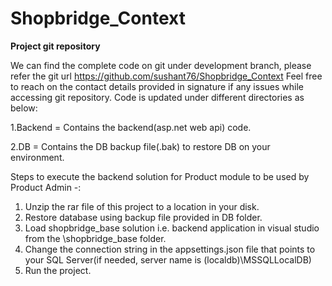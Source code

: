 # Shopbridge_Context

**Project git repository**

We can find the complete code on git under development branch, please refer the git url https://github.com/sushant76/Shopbridge_Context Feel free to reach on the contact details provided in signature if any issues while accessing git repository. Code is updated under different directories as below:

1.Backend = Contains the backend(asp.net web api) code.

2.DB = Contains the DB backup file(.bak) to restore DB on your environment.

Steps to execute the backend solution for Product module to be used by Product Admin -:

1. Unzip the rar file of this project to a location in your disk.
2. Restore database using backup file provided in DB folder. 
3. Load shopbridge_base solution i.e. backend application in visual studio from the \shopbridge_base folder.
4. Change the connection string in the appsettings.json file that points to your SQL Server(if needed, server name is (localdb)\MSSQLLocalDB) 
5. Run the project.


